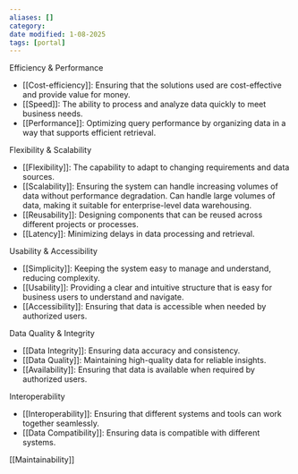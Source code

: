 ```yaml
---
aliases: []
category: 
date modified: 1-08-2025
tags: [portal]
---
```

 Efficiency & Performance  
- [[Cost-efficiency]]: Ensuring that the solutions used are cost-effective and provide value for money.  
- [[Speed]]: The ability to process and analyze data quickly to meet business needs.  
- [[Performance]]: Optimizing query performance by organizing data in a way that supports efficient retrieval.

 Flexibility & Scalability  
- [[Flexibility]]: The capability to adapt to changing requirements and data sources.  
- [[Scalability]]: Ensuring the system can handle increasing volumes of data without performance degradation. Can handle large volumes of data, making it suitable for enterprise-level data warehousing.  
- [[Reusability]]: Designing components that can be reused across different projects or processes.  
- [[Latency]]: Minimizing delays in data processing and retrieval.  

 Usability & Accessibility  
- [[Simplicity]]: Keeping the system easy to manage and understand, reducing complexity.  
- [[Usability]]: Providing a clear and intuitive structure that is easy for business users to understand and navigate.  
- [[Accessibility]]: Ensuring that data is accessible when needed by authorized users.

 Data Quality & Integrity  
- [[Data Integrity]]: Ensuring data accuracy and consistency.  
- [[Data Quality]]: Maintaining high-quality data for reliable insights.  
- [[Availability]]: Ensuring that data is available when required by authorized users.  

 Interoperability  
- [[Interoperability]]: Ensuring that different systems and tools can work together seamlessly.  
- [[Data Compatibility]]: Ensuring data is compatible with different systems.


[[Maintainability]]